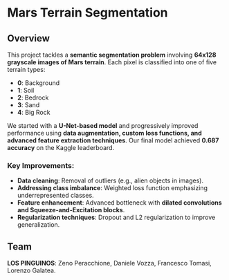 # Mars Terrain Segmentation

## Overview

This project tackles a **semantic segmentation problem** involving **64x128 grayscale images of Mars terrain**. Each pixel is classified into one of five terrain types:

- **0**: Background
- **1**: Soil
- **2**: Bedrock
- **3**: Sand
- **4**: Big Rock

We started with a **U-Net-based model** and progressively improved performance using **data augmentation, custom loss functions, and advanced feature extraction techniques**. Our final model achieved **0.687 accuracy** on the Kaggle leaderboard.

### Key Improvements:
- **Data cleaning**: Removal of outliers (e.g., alien objects in images).
- **Addressing class imbalance**: Weighted loss function emphasizing underrepresented classes.
- **Feature enhancement**: Advanced bottleneck with **dilated convolutions and Squeeze-and-Excitation blocks**.
- **Regularization techniques**: Dropout and L2 regularization to improve generalization.

## Team

**LOS PINGUINOS**: Zeno Peracchione, Daniele Vozza, Francesco Tomasi, Lorenzo Galatea.

